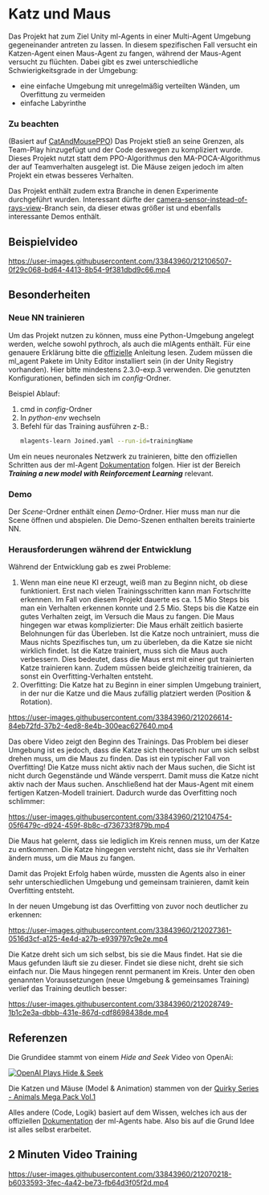 # Katz und Maus
Das Projekt hat zum Ziel Unity ml-Agents in einer Multi-Agent Umgebung gegeneinander antreten zu lassen.
In diesem spezifischen Fall versucht ein Katzen-Agent einen Maus-Agent zu fangen, während der Maus-Agent versucht zu flüchten.
Dabei gibt es zwei unterschiedliche Schwierigkeitsgrade in der Umgebung:
- eine einfache Umgebung mit unregelmäßig verteilten Wänden, um Overfittung zu vermeiden
- einfache Labyrinthe

### Zu beachten
(Basiert auf [CatAndMousePPO](https://github.com/pegasus0112/CatAndMousePPO))
Das Projekt stieß an seine Grenzen, als Team-Play hinzugefügt und der Code deswegen zu kompliziert wurde. Dieses Projekt nutzt statt dem PPO-Algorithmus den MA-POCA-Algorithmus der auf Teamverhalten ausgelegt ist. Die Mäuse zeigen jedoch im alten Projekt ein etwas besseres Verhalten.

Das Projekt enthält zudem extra Branche in denen Experimente durchgeführt wurden. Interessant dürfte der [camera-sensor-instead-of-rays-view](https://github.com/pegasus0112/CatAndMouse--Unity-ml-Agents/tree/camera-sensor-instead-of-rays-view)-Branch sein, da dieser etwas größer ist und ebenfalls interessante Demos enthält.

## Beispielvideo


https://user-images.githubusercontent.com/33843960/212106507-0f29c068-bd64-4413-8b54-9f381dbd9c66.mp4


## Besonderheiten
### Neue NN trainieren
Um das Projekt nutzen zu können, muss eine Python-Umgebung angelegt werden, welche sowohl pythroch, als auch die mlAgents enthält.
Für eine genauere Erklärung bitte die [offizielle](https://github.com/Unity-Technologies/ml-agents/blob/develop/docs/Installation.md) Anleitung lesen.
Zudem müssen die ml_agent Pakete im Unity Editor installiert sein (in der Unity Registry vorhanden). Hier bitte mindestens 2.3.0-exp.3 verwenden.
Die genutzten Konfigurationen, befinden sich im *config*-Ordner.

Beispiel Ablauf:
1. cmd in *config*-Ordner
2. In *python-env* wechseln
3. Befehl für das Training ausführen z-B.: 
    ```sh
    mlagents-learn Joined.yaml --run-id=trainingName
    ```
Um ein neues neuronales Netzwerk zu trainieren, bitte den offiziellen Schritten aus der ml-Agent [Dokumentation](https://github.com/Unity-Technologies/ml-agents/blob/develop/docs/Getting-Started.md) folgen.
Hier ist der Bereich ***Training a new model with Reinforcement Learning*** relevant.
### Demo
Der *Scene*-Ordner enthält einen *Demo*-Ordner. Hier muss man nur die Scene öffnen und abspielen. Die Demo-Szenen enthalten bereits trainierte NN.

### Herausforderungen während der Entwicklung
Während der Entwicklung gab es zwei Probleme:
1. Wenn man eine neue KI erzeugt, weiß man zu Beginn nicht, ob diese funktioniert. Erst nach vielen Trainingsschritten kann man Fortschritte erkennen. Im Fall von diesem Projekt dauerte es ca. 1.5 Mio Steps bis man ein Verhalten erkennen konnte und 2.5 Mio. Steps bis die Katze ein gutes Verhalten zeigt, im Versuch die Maus zu fangen. Die Maus hingegen war etwas komplizierter:
   Die Maus erhält zeitlich basierte Belohnungen für das Überleben. Ist die Katze noch untrainiert, muss die Maus nichts Spezifisches tun, um zu überleben, da die Katze sie nicht wirklich findet. Ist die Katze trainiert, muss sich die Maus auch verbessern. Dies bedeutet, dass die Maus erst mit einer gut trainierten Katze trainieren kann. Zudem müssen beide gleichzeitig trainieren, da sonst ein Overfitting-Verhalten entsteht.
2. Overfitting:
   Die Katze hat zu Beginn in einer simplen Umgebung trainiert, in der nur die Katze und die Maus zufällig platziert werden (Position & Rotation).
   

https://user-images.githubusercontent.com/33843960/212026614-84eb72fd-37b2-4ed8-8e4b-300eac627640.mp4


Das obere Video zeigt den Beginn des Trainings. Das Problem bei dieser Umgebung ist es jedoch, dass die Katze sich theoretisch nur um sich selbst drehen muss, um die Maus zu finden. Das ist ein typischer Fall von Overfitting! Die Katze muss nicht aktiv nach der Maus suchen, die Sicht ist nicht durch Gegenstände und Wände versperrt. Damit muss die Katze nicht aktiv nach der Maus suchen.
Anschließend hat der Maus-Agent mit einem fertigen Katzen-Modell trainiert. Dadurch wurde das Overfitting noch schlimmer:


https://user-images.githubusercontent.com/33843960/212104754-05f6479c-d924-459f-8b8c-d736733f879b.mp4


Die Maus hat gelernt, dass sie lediglich im Kreis rennen muss, um der Katze zu entkommen. Die Katze hingegen versteht nicht, dass sie ihr Verhalten ändern muss, um die Maus zu fangen.

Damit das Projekt Erfolg haben würde, mussten die Agents also in einer sehr unterschiedlichen Umgebung und gemeinsam trainieren, damit kein Overfitting entsteht.

In der neuen Umgebung ist das Overfitting von zuvor noch deutlicher zu erkennen:


https://user-images.githubusercontent.com/33843960/212027361-0516d3cf-a125-4e4d-a27b-e939797c9e2e.mp4


Die Katze dreht sich um sich selbst, bis sie die Maus findet. Hat sie die Maus gefunden läuft sie zu dieser. Findet sie diese nicht, dreht sie sich einfach nur. Die Maus hingegen rennt permanent im Kreis.
Unter den oben genannten Voraussetzungen (neue Umgebung & gemeinsames Training) verlief das Training deutlich besser:


https://user-images.githubusercontent.com/33843960/212028749-1b1c2e3a-dbbb-431e-867d-cdf8698438de.mp4


## Referenzen
Die Grundidee stammt von einem *Hide and Seek* Video von OpenAi:


[![OpenAI Plays Hide & Seek](http://img.youtube.com/vi/Lu56xVlZ40M/0.jpg)](http://www.youtube.com/watch?v=Lu56xVlZ40M "OpenAI Plays Hide and Seek…and Breaks The Game! 🤖")

Die Katzen und Mäuse (Model & Animation) stammen von der [Quirky Series - Animals Mega Pack Vol.1](https://assetstore.unity.com/packages/3d/characters/animals/quirky-series-animals-mega-pack-vol-1-137259)

Alles andere (Code, Logik) basiert auf dem Wissen, welches ich aus der offiziellen [Dokumentation](https://github.com/Unity-Technologies/ml-agents/tree/main/docs) der ml-Agents habe. Also bis auf die Grund Idee ist alles selbst erarbeitet.

## 2 Minuten Video Training


https://user-images.githubusercontent.com/33843960/212070218-b6033593-3fec-4a42-be73-fb64d3f05f2d.mp4



